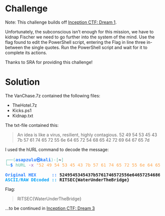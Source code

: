 # Challenge

Note: This challenge builds off [Inception CTF: Dream 1](https://github.com/AsapZulu1/CTF-writeups/blob/main/RITSEC-CTF-2021/FORENSICS/Inception%20CTF:%20Dream%201/Challenge%20and%20writeup.md).

Unfortunately, the subconscious isn’t enough for this mission, we have to kidnap Fischer we need to go further into the system of the mind. Use the flag found to edit the PowerShell script, entering the Flag in line three in-between the single quotes. Run the PowerShell script and wait for it to complete its actions.

Thanks to SRA for providing this challenge!

# Solution

The VanChase.7z contained the following files:
* TheHotel.7z
* Kicks.ps1
* Kidnap.txt

The txt-file contained this:

> An idea is like a virus, resilient, highly contagious. 52 49 54 53 45 43 7b 57 61 74 65 72 55 6e 64 65 72 54 68 65 42 72 69 64 67 65 7d
> 

I used the hURL command to decode the message:

<pre><font color="#5EBDAB">┌──(</font><font color="#277FFF"><b>asapzulu㉿kali</b></font><font color="#5EBDAB">)-[</font><b>~</b><font color="#5EBDAB">]</font>
<font color="#5EBDAB">└─</font><font color="#277FFF"><b>$</b></font> <font color="#5EBDAB">hURL</font> <font color="#9755B3">-x</font> <font color="#FEA44C">&quot;52 49 54 53 45 43 7b 57 61 74 65 72 55 6e 64 65 72 54 68 65 42 72 69 64 67 65 7d&quot;</font>  

<font color="#277FFF"><b>Original HEX      :: </b></font><b>5249545345437b5761746572556e6465725468654272696467657d</b>
<font color="#05A1F7"><b>ASCII/RAW DEcoded :: </b></font><b>RITSEC{WaterUnderTheBridge}</b>
</pre>


Flag:
> RITSEC{WaterUnderTheBridge}
> 

...to be continued in [Inception CTF: Dream 3](https://github.com/AsapZulu1/CTF-writeups/blob/main/RITSEC-CTF-2021/FORENSICS/Inception%20CTF:%20Dream%203/Challenge%20and%20writeup.md)
